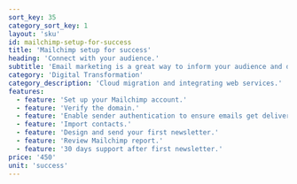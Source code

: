 ```yaml
---
sort_key: 35
category_sort_key: 1
layout: 'sku'
id: mailchimp-setup-for-success
title: 'Mailchimp setup for success'
heading: 'Connect with your audience.'
subtitle: 'Email marketing is a great way to inform your audience and drive sales. Email will always be a great way to engage with your customers and prospects.'
category: 'Digital Transformation'
category_description: 'Cloud migration and integrating web services.'
features:
  - feature: 'Set up your Mailchimp account.'
  - feature: 'Verify the domain.'
  - feature: 'Enable sender authentication to ensure emails get delivered and not to spam.'
  - feature: 'Import contacts.'
  - feature: 'Design and send your first newsletter.'
  - feature: 'Review Mailchimp report.'
  - feature: '30 days support after first newsletter.'
price: '450'
unit: 'success'
---
```

